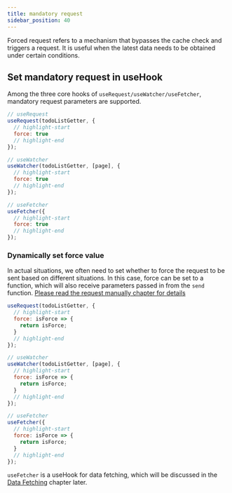 ```yaml
---
title: mandatory request
sidebar_position: 40
---
```


Forced request refers to a mechanism that bypasses the cache check and triggers a request. It is useful when the latest data needs to be obtained under certain conditions.

## Set mandatory request in useHook

Among the three core hooks of `useRequest/useWatcher/useFetcher`, mandatory request parameters are supported.

```javascript
// useRequest
useRequest(todoListGetter, {
  // highlight-start
  force: true
  // highlight-end
});

// useWatcher
useWatcher(todoListGetter, [page], {
  // highlight-start
  force: true
  // highlight-end
});

// useFetcher
useFetcher({
  // highlight-start
  force: true
  // highlight-end
});
```

### Dynamically set force value

In actual situations, we often need to set whether to force the request to be sent based on different situations. In this case, force can be set to a function, which will also receive parameters passed in from the `send` function. [Please read the request manually chapter for details](/tutorial/getting-started/request-manually)

```javascript
useRequest(todoListGetter, {
  // highlight-start
  force: isForce => {
    return isForce;
  }
  // highlight-end
});

// useWatcher
useWatcher(todoListGetter, [page], {
  // highlight-start
  force: isForce => {
    return isForce;
  }
  // highlight-end
});

// useFetcher
useFetcher({
  // highlight-start
  force: isForce => {
    return isForce;
  }
  // highlight-end
});
```

`useFetcher` is a useHook for data fetching, which will be discussed in the [Data Fetching](/tutorial/advanced/data-fetching) chapter later.
